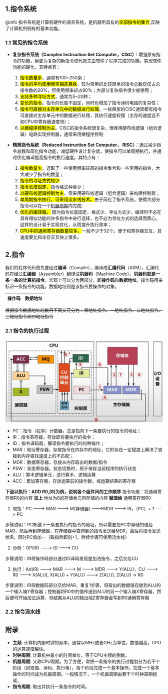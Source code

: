 ## 1.指令系统

@info 指令系统是计算机硬件的语言系统，是机器所具有的<mark>全部指令的集合</mark>,反映了计算机所拥有的基本功能。

### 1.1 常见的指令系统
* **复杂指令系统（Complex Instruction Set Computer，CISC）**：增强原有指令的功能，用更为复杂的新指令取代原先由软件子程序完成的功能，实现软件功能的硬化。其特点有：
    1. <mark>指令数量多</mark>，通常有100~250条；
    2. <mark>指令的平均使用频率相差悬殊</mark>，较为常用的比较简单的指令总数仅仅占总指令数的20%，但使用频率却占80%；大部分复杂指令很少被使用；
    3. <mark>支持多种寻址方式</mark>，通常为5~20种；
    4. <mark>变长的指令</mark>。指令的长度不固定，同时也增加了指令译码电路的复杂性；
    5. <mark>指令可直接对主存单元中的数据进行处理</mark>。一些典型的CISC通常都有指令可直接对主存单元中的数据进行处理，其执行速度较慢（主存的速度远不如CPU中寄存器速度快）；
    6. <mark>以微程序控制为主</mark>。CISC的指令系统很复杂，很难用硬布线逻辑（组合逻辑）电路实现控制器，通常采用微程序控制

* **精简指令系统（Reduced Instruction Set Computer， RISC）**：通过减少指令总数和简化指令功能，减低硬件设计复杂度，使指令可以单周期执行，并通过优化编译提高指令的执行速度。其特点有：
    1. <mark>指令数量少</mark>。选取了一些使用频率较高的指令集合和一些常用的指令，大大减少了指令的数量；
    2. <mark>指令的寻址方式较少</mark>
    3. <mark>指令长度固定，</mark>指令格式种类少；
    4. <mark>以硬布线逻辑控制为主</mark>。常采用硬布线逻辑（组合逻辑）来构建控制器；
    5. <mark>单周期指令执行，可采用流水线技术。</mark>由于简化了指令系统，使得大部分指令可以在一个[机器周期](#jqzq)内完成;
    6. <mark>优化的编译器。</mark> 因为指令长度固定、格式少、寻址方式少，编译时不必在具有相似功能的许多指令中进行选择，也不必为寻址方式的选择而费心，这样的设计易于实现优化，从而提升执行效率；
    7. <mark>CPU中的通用寄存器数量较多，</mark>一般不少于32个。便于和寄存器交互，其速度要比和主存交互快上很多。

## 2.指令
我们的程序代码首先要经过**编译**（Compile），编译成**汇编代码**（ASM），汇编代码在经过**汇编器**（Assembler）翻译成**机器码**（Machine Code）。**机器码就是一条一条的计算机指令**。宏观上可以分为两部分，即**操作码**和**数据地址**。操作码用来标识一条指令的功能，数据地址则是该指令要操作的对象。

|操作码|数据地址|
|-|-|

~~根据指令数据地址的数目不同又可分为：零地址指令、一地址指令、二地址指令、三地址指令和四地址指令~~

### 2.1 指令的执行过程

<img src="/assets/imgs/architect/architecture/instruct/指令的执行过程.jpg">

* PC：指令（程序）计数器，总是指向下一条要执行的指令的地址；
* IR：指令寄存器，存放即将要执行的指令；
* ID：指令译码器，解读指令要执行的何种操作；
* MAR：地址寄存器，存放指令在内存中的地址，它的存在一定程度上解决了直接到内存查找速度上的不匹配；
* MDR：数据寄存器，存放从内存取出的数据/指令
* PSW：状态寄存器，状态切换时，用于保存当前程序的执行状态
* ALU：算术逻辑单元，进行算术、逻辑运算
* ACC：累加寄存器，存放运算前的操作数，或运算结果的寄存器

**下面以执行：ADD R0,[8]为例，说明各个组件间的工作顺序**
指令功能：将通用寄存器R0的内容 **加上** 地址为8的存储单元所存储的内容 **赋值给** 通用寄存器R0

1. 取指：PC ---> MAR ---> M(存储器) --->MDR ---> IR，（PC）+ 1 ---> PC

步骤说明：PC知道下一条要执行的指令的地址，所以需要把PC中存储的值给MAR，然后再到存储器，在存储器中查询到的指令发送给MDR，最后将指令发送给IR，同时PC值加一（取指后即刻+1，后续步骤可使用流水线）

2. 分析：OP(IR) ---> ID ---> CU

步骤说明：IR将操作码部分通过ID译码发现是加法指令，之后交给CU 

3. 执行：Ad(IR) ---> MAR ---> M ---> MDR ---> Y(ALU)，CU ---> R0 ---> X(ALU), X(ALU) + Y(ALU) ---> Z(ALU), Z(ALU) -> R0

步骤说明：IR将数据码部分交给MAR，重复1步骤，将取出的数据值存放到ALU的一个输入端Y寄存器；控制器将R0中的值传送到ALU的另一个输入端X寄存器，然后便可开始加法运算，将结果从ALU的输出端Z寄存器会写到R0通用寄存器

### 2.2 指令流水线






## 附录
* **主频**: 计算机内部时钟的频率，通常以MHz或者GHz为单位，数值越高，CPU的运算速度越快。
* **时钟周期**: 计算机中最小的时间单位，等于CPU主频的倒数。
* **<a id="jqzq">机器周期</a>**: 又称CPU周期。为了方便，常把一条指令的执行过程划分为若干个阶段（如取值、译码、执行等），每个阶段完成一个基本操作。完成一个基本操作的时间成为机器周期。一般情况下，一个机器周期由若干个时钟周期组成。
* **指令周期**: 取出并执行一条指令的时间。
